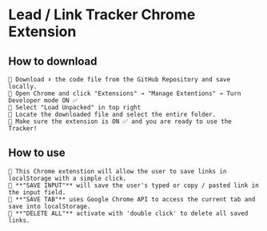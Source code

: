 # Lead / Link Tracker Chrome Extension 
## How to download
    🔵 Download ⬇️ the code file from the GitHub Repository and save locally.
    🔵 Open Chrome and click "Extensions" → "Manage Extentions" → Turn Developer mode ON ✅
    🔵 Select "Load Unpacked" in top right
    🔵 Locate the downloaded file and select the entire folder.
    🔵 Make sure the extension is ON ✅ and you are ready to use the Tracker!

## How to use

    🔵 This Chrome extenstion will allow the user to save links in localStorage with a simple click.
    🔵 **"SAVE INPUT"** will save the user's typed or copy / pasted link in the input field.
    🔵 **"SAVE TAB"** uses Google Chrome API to access the current tab and save into localStorage.
    🔵 **"DELETE ALL"** activate with 'double click' to delete all saved links.

